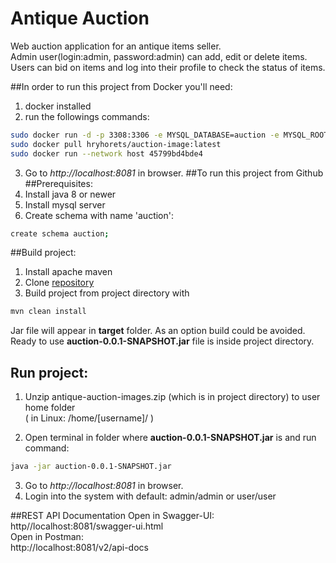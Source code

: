 # Antique Auction
Web auction application for an antique items seller.<br />Admin user(login:admin, password:admin) can add, edit or delete items.<br />Users can bid on items and log into their profile to check the status of items.

##In order to run this project from Docker you'll need:
1. docker installed
2. run the followings commands:  

```bash
sudo docker run -d -p 3308:3306 -e MYSQL_DATABASE=auction -e MYSQL_ROOT_PASSWORD=root mysql
sudo docker pull hryhorets/auction-image:latest
sudo docker run --network host 45799bd4bde4
```
3. Go to _http://localhost:8081_ in browser.
##To run this project from Github
##Prerequisites:
1. Install java 8 or newer 
2. Install mysql server
3. Create schema with name 'auction':
```bash
create schema auction;
```
##Build project:

1. Install apache maven 
2. Clone [repository](https://github.com/ElenaGrigorets/antique-auction.git)
3. Build project from project directory with 
```bash
mvn clean install
```
Jar file will appear in **target** folder.
As an option build could be avoided. Ready to use **auction-0.0.1-SNAPSHOT.jar**
 file is inside project directory.

## Run project:
1. Unzip antique-auction-images.zip (which is in project directory) to 
user home folder  
( in Linux: /home/[username]/ ) 

2. Open terminal in folder where **auction-0.0.1-SNAPSHOT.jar** is and run command:
```bash
java -jar auction-0.0.1-SNAPSHOT.jar
```
3. Go to _http://localhost:8081_ in browser.
4. Login into the system with default: admin/admin or user/user

##REST API Documentation
Open in Swagger-UI:  
http//localhost:8081/swagger-ui.html  
Open in Postman:  
http://localhost:8081/v2/api-docs
